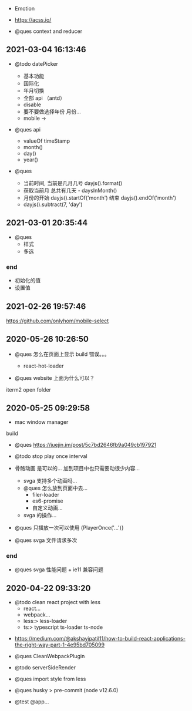 - Emotion
- https://acss.io/

- @ques context and reducer

## 2021-03-04 16:13:46

- @todo datePicker

  - 基本功能
  - 国际化
  - 年月切换
  - 全部 api （antd）
  - disable
  - 要不要做选择年份 月份...
  - mobile ->

- @ques api

  - valueOf timeStamp
  - month()
  - day()
  - year()

- @ques

  - 当前时间, 当前是几月几号 dayjs().format()
  - 获取当前月 总共有几天 - daysInMonth()
  - 月份的开始 dayjs().startOf('month') 结束 dayjs().endOf('month')
  - dayjs().subtract(7, 'day')

## 2021-03-01 20:35:44

- @ques
  - 样式
  - 多选

### end

- 初始化的值
- 设置值

## 2021-02-26 19:57:46

https://github.com/onlyhom/mobile-select

## 2020-05-26 10:26:50

- @ques 怎么在页面上显示 build 错误。。。

  - react-hot-loader

- @ques website 上面为什么可以？

iterm2 open folder

## 2020-05-25 09:29:58

- mac window manager

build

- @ques https://juejin.im/post/5c7bd2646fb9a049cb197921
- @todo stop play once interval

- 骨骼动画 是可以的... 加到项目中也只需要动很少内容...

  - svga 支持多个动画吗...
  - @ques 怎么放到页面中去...
    - filer-loader
    - es6-promise
    - 自定义动画...
  - svga 的操作...

- @ques 只播放一次可以使用 {PlayerOnce('...')}

- @ques svga 文件请求多次

### end

- @ques svga 性能问题 + ie11 兼容问题

## 2020-04-22 09:33:20

- @todo clean react project with less
  - react...
  - webpack...
  - less:> less-loader
  - ts:> typescript ts-loader ts-node

* https://medium.com/@akshayjpatil11/how-to-build-react-applications-the-right-way-part-1-4e95bd705099

- @ques CleanWebpackPlugin

- @todo serverSideRender

* @ques import style from less

* @ques husky > pre-commit (node v12.6.0)

- @test @app...
